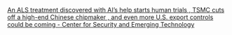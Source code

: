 [An ALS treatment discovered with AI’s help starts human trials , TSMC cuts off a high-end Chinese chipmaker , and even more U.S. export controls could be coming - Center for Security and Emerging Technology ](https://qi.tc/qi/6316)